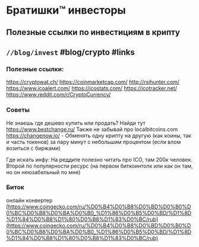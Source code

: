 # Братишки™ инвесторы
## Полезные ссылки по инвестициям в крипту
`//blog/invest` #blog/crypto #links
----
### Полезные ссылки:
https://cryptowat.ch/
https://coinmarketcap.com/
http://rsihunter.com/
https://www.icoalert.com/
https://icostats.com/
https://icotracker.net/
https://www.reddit.com/r/CryptoCurrency/

### Советы
Не знаешь где дешево купить или продать? Найди тут https://www.bestchange.ru/
Также не забывай про localbitcoins.com
https://changenow.io/ - Обменять одну крипту на другую (как коины, так и часть токенов) за пару минут с небольшим процентом (если влом возиться с биржами)

Где искать инфу:
На реддите полезно читать про ICO, там 200к человек. Второй по популярности ресурс (на первом биткоинтолк или как он там, но он неюзабельный по мне)


### Биток

онлайн конвертер
 [https://www.coingecko.com/ru/%D0%B4%D0%B8%D0%BD%D0%B0%D0%BC%D0%B8%D0%BA%D0%B0_%D1%86%D0%B5%D0%BD/%D1%8D%D1%84%D0%B8%D1%80%D0%B8%D1%83%D0%BC/rub](https://www.coingecko.com/ru/%D0%B4%D0%B8%D0%BD%D0%B0%D0%BC%D0%B8%D0%BA%D0%B0_%D1%86%D0%B5%D0%BD/%D1%8D%D1%84%D0%B8%D1%80%D0%B8%D1%83%D0%BC/rub) 


